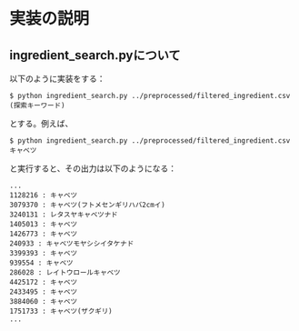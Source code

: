 # 実装の説明

## ingredient_search.pyについて

以下のように実装をする：
```
$ python ingredient_search.py ../preprocessed/filtered_ingredient.csv (探索キーワード)
```

とする。例えば、
```
$ python ingredient_search.py ../preprocessed/filtered_ingredient.csv キャベツ
```
と実行すると、その出力は以下のようになる：
```
...
1128216	: キャベツ
3079370 : キャベツ(フトメセンギリハバ2cmイ)
3240131 : レタスヤキャベツナド
1405013 : キャベツ
1426773 : キャベツ
240933 : キャベツモヤシシイタケナド
3399393 : キャベツ
939554 : キャベツ
286028 : レイトウロールキャベツ
4425172 : キャベツ
2433495 : キャベツ
3884060 : キャベツ
1751733 : キャベツ(ザクギリ)
...
```
